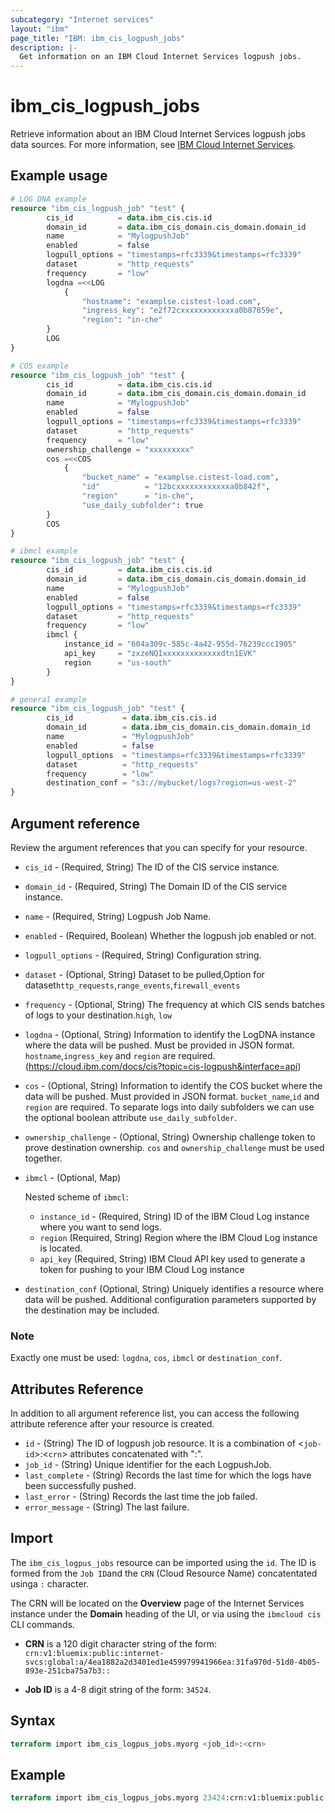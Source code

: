 ```yaml
---
subcategory: "Internet services"
layout: "ibm"
page_title: "IBM: ibm_cis_logpush_jobs"
description: |-
  Get information on an IBM Cloud Internet Services logpush jobs.
---
```


# ibm_cis_logpush_jobs

Retrieve information about an IBM Cloud Internet Services logpush jobs data sources. For more information, see [IBM Cloud Internet Services](https://cloud.ibm.com/docs/cis?topic=cis-about-ibm-cloud-internet-services-cis).

## Example usage

```terraform
# LOG DNA example
resource "ibm_cis_logpush_job" "test" {
        cis_id          = data.ibm_cis.cis.id
        domain_id       = data.ibm_cis_domain.cis_domain.domain_id
        name            = "MylogpushJob"
        enabled         = false
        logpull_options = "timestamps=rfc3339&timestamps=rfc3339"
        dataset         = "http_requests"
        frequency       = "low"
        logdna =<<LOG
            {
                "hostname": "examplse.cistest-load.com",
                "ingress_key": "e2f72cxxxxxxxxxxxxa0b87859e",
                "region": "in-che"
        }
        LOG
}
```

```terraform
# COS example
resource "ibm_cis_logpush_job" "test" {
        cis_id          = data.ibm_cis.cis.id
        domain_id       = data.ibm_cis_domain.cis_domain.domain_id
        name            = "MylogpushJob"
        enabled         = false
        logpull_options = "timestamps=rfc3339&timestamps=rfc3339"
        dataset         = "http_requests"
        frequency       = "low"
        ownership_challenge = "xxxxxxxxx"
        cos =<<COS
            {
                "bucket_name" = "examplse.cistest-load.com",
                "id"          = "12bcxxxxxxxxxxxxa0b842f",
                "region"      = "in-che",
                "use_daily_subfolder": true
        }
        COS
}
```

```terraform
# ibmcl example
resource "ibm_cis_logpush_job" "test" {
        cis_id          = data.ibm_cis.cis.id
        domain_id       = data.ibm_cis_domain.cis_domain.domain_id
        name            = "MylogpushJob"
        enabled         = false
        logpull_options = "timestamps=rfc3339&timestamps=rfc3339"
        dataset         = "http_requests"
        frequency       = "low"
        ibmcl {
            instance_id = "604a309c-585c-4a42-955d-76239ccc1905"
            api_key     = "zxzeNQIxxxxxxxxxxxxxdtn1EVK"
            region      = "us-south"
        }
}
```

```terraform
# general example
resource "ibm_cis_logpush_job" "test" {
        cis_id           = data.ibm_cis.cis.id
        domain_id        = data.ibm_cis_domain.cis_domain.domain_id
        name             = "MylogpushJob"
        enabled          = false
        logpull_options  = "timestamps=rfc3339&timestamps=rfc3339"
        dataset          = "http_requests"
        frequency        = "low"
        destination_conf = "s3://mybucket/logs?region=us-west-2"
}
```

## Argument reference

Review the argument references that you can specify for your resource.

- `cis_id` - (Required, String) The ID of the CIS service instance.
- `domain_id` - (Required, String) The Domain ID of the CIS service instance.
- `name` - (Required, String) Logpush Job Name.
- `enabled` - (Required, Boolean) Whether the logpush job enabled or not.
- `logpull_options` - (Required, String) Configuration string.
- `dataset` - (Optional, String) Dataset to be pulled,Option for dataset`http_requests`,`range_events`,`firewall_events`
- `frequency` - (Optional, String) The frequency at which CIS sends batches of logs to your destination.`high`, `low`
- `logdna` - (Optional, String) Information to identify the LogDNA instance where the data will be pushed. Must be provided in JSON format. `hostname`,`ingress_key` and `region` are required. (<https://cloud.ibm.com/docs/cis?topic=cis-logpush&interface=api>)
- `cos` - (Optional, String) Information to identify the COS bucket where the data will be pushed. Must provided in JSON format. `bucket_name`,`id` and `region` are required. To separate logs into daily subfolders we can use the optional boolean attribute `use_daily_subfolder`.
- `ownership_challenge` - (Optional, String) Ownership challenge token to prove destination ownership. `cos` and `ownership_challenge` must be used together.
- `ibmcl` - (Optional, Map)

    Nested scheme of `ibmcl`:
  - `instance_id` - (Required, String) ID of the IBM Cloud Log instance where you want to send logs.
  - `region` (Required, String) Region where the IBM Cloud Log instance is located.
  - `api_key` (Required, String) IBM Cloud API key used to generate a token for pushing to your IBM Cloud Log instance
- `destination_conf` (Optional, String) Uniquely identifies a resource where data will be pushed. Additional configuration parameters supported by the destination may be included.

### Note

Exactly one must be used: `logdna`, `cos`, `ibmcl` or `destination_conf`.

## Attributes Reference

In addition to all argument reference list, you can access the following attribute reference after your resource is created.

- `id` - (String) The ID of logpush job resource. It is a combination of <`job-id`>:<`crn`> attributes concatenated with ":".
- `job_id` - (String) Unique identifier for the each LogpushJob.
- `last_complete` - (String) Records the last time for which the logs have been successfully pushed.
- `last_error` - (String) Records the last time the job failed.
- `error_message` - (String) The last failure.

## Import

The `ibm_cis_logpus_jobs` resource can be imported using the `id`. The ID is formed from the `Job ID`and the `CRN` (Cloud Resource Name) concatentated usinga `:` character.

The CRN will be located on the **Overview** page of the Internet Services instance under the **Domain** heading of the UI, or via using the `ibmcloud cis` CLI commands.

- **CRN** is a 120 digit character string of the form: `crn:v1:bluemix:public:internet-svcs:global:a/4ea1882a2d3401ed1e459979941966ea:31fa970d-51d0-4b05-893e-251cba75a7b3::`

- **Job ID** is a 4-8 digit string of the form: `34524`.

## Syntax

```terraform
terraform import ibm_cis_logpus_jobs.myorg <job_id>:<crn>
```

## Example

```terraform
terraform import ibm_cis_logpus_jobs.myorg 23424:crn:v1:bluemix:public:internet-svcs-ci:global:a/01652b251c3ae2787110a995d8db0135:9054ad06-3485-421a-9300-fe3fb4b79e1d::
```
